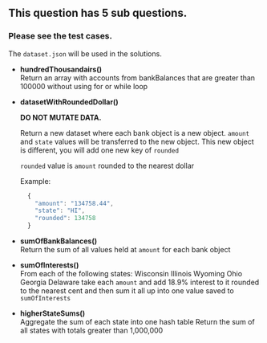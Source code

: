 ## This question has 5 sub questions. 
### Please see the test cases.

The `dataset.json` will be used in the solutions.

- **hundredThousandairs()**  
  Return an array with accounts from bankBalances that are
  greater than 100000 without using for or while loop

- **datasetWithRoundedDollar()** 

  **DO NOT MUTATE DATA.**

  Return a new dataset where each bank object is a new object.
  `amount` and `state` values will be transferred to the new object.
  This new object is different, you will add one new key of `rounded`

  `rounded` value is `amount` rounded to the nearest dollar

  Example:
  ```js
    {
      "amount": "134758.44",
      "state": "HI",
      "rounded": 134758
    }
  ```
- **sumOfBankBalances()**  
Return the sum of all values held at `amount` for each bank object

- **sumOfInterests()**  
  From each of the following states:
    Wisconsin
    Illinois
    Wyoming
    Ohio
    Georgia
    Delaware
  take each `amount` and add 18.9% interest to it rounded to the nearest cent
  and then sum it all up into one value saved to `sumOfInterests`

- **higherStateSums()**  
  Aggregate the sum of each state into one hash table
  Return the sum of all states with totals greater than 1,000,000
